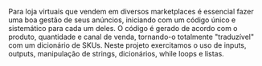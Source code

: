Para loja virtuais que vendem em diversos marketplaces é essencial fazer uma boa gestão de seus anúncios, iniciando com um código único e sistemático para cada um deles. O código é gerado de acordo com o produto, quantidade e canal de venda, tornando-o totalmente "traduzível" com um dicionário de SKUs.
Neste projeto exercitamos o uso de inputs, outputs, manipulação de strings, dicionários, while loops e listas.
